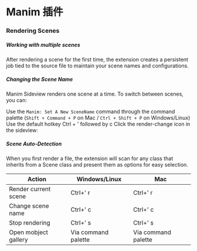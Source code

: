 # Manim 插件

### Rendering Scenes

##### Working with multiple scenes

After rendering a scene for the first time, the extension creates a persistent job tied to the source file to maintain your scene names and configurations.

##### Changing the Scene Name
Manim Sideview renders one scene at a time. To switch between scenes, you can:

Use the `Manim: Set A New SceneName` command through the command palette (`Shift + Command + P` on Mac / `Ctrl + Shift + P` on Windows/Linux)
Use the default hotkey Ctrl + ' followed by c
Click the render-change icon in the sideview:

##### Scene Auto-Detection
When you first render a file, the extension will scan for any class that inherits from a Scene class and present them as options for easy selection.

Action	|Windows/Linux	|Mac
---|---|---
Render current scene	|Ctrl+' r	|Ctrl+' r
Change scene name	|Ctrl+' c	|Ctrl+' c
Stop rendering	|Ctrl+' s	|Ctrl+' s
Open mobject gallery	|Via command palette	|Via command palette